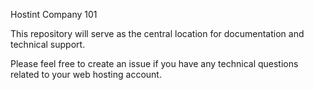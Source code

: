 Hostint Company 101

This repository will serve as the central location for documentation and technical support.

Please feel free to create an issue if you have any technical questions related to your web hosting account.
